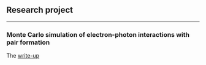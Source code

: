 ## Research project
<hr>

### Monte Carlo simulation of electron-photon interactions with pair formation

The [write-up](e_gamma_write_up.pdf)

